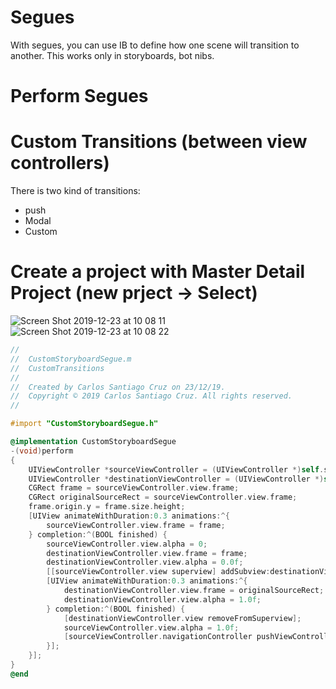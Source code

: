# Segues

With segues, you can use IB to define how one scene will transition to another. This works only in storyboards, bot nibs.

# Perform Segues



# Custom Transitions (between view controllers)

There is two kind of transitions:

- push
- Modal
- Custom 

# Create a project with Master Detail Project (new prject -> Select)

![Screen Shot 2019-12-23 at 10 08 11](https://user-images.githubusercontent.com/24994818/71367966-2ecb6a00-256c-11ea-82fd-804445fea68a.png)
![Screen Shot 2019-12-23 at 10 08 22](https://user-images.githubusercontent.com/24994818/71367970-30952d80-256c-11ea-8938-82475eb03416.png)

```objective-c
//
//  CustomStoryboardSegue.m
//  CustomTransitions
//
//  Created by Carlos Santiago Cruz on 23/12/19.
//  Copyright © 2019 Carlos Santiago Cruz. All rights reserved.
//

#import "CustomStoryboardSegue.h"

@implementation CustomStoryboardSegue
-(void)perform
{
    UIViewController *sourceViewController = (UIViewController *)self.sourceViewController;
    UIViewController *destinationViewController = (UIViewController *)self.destinationViewController;
    CGRect frame = sourceViewController.view.frame;
    CGRect originalSourceRect = sourceViewController.view.frame;
    frame.origin.y = frame.size.height;
    [UIView animateWithDuration:0.3 animations:^{
        sourceViewController.view.frame = frame;
    } completion:^(BOOL finished) {
        sourceViewController.view.alpha = 0;
        destinationViewController.view.frame = frame;
        destinationViewController.view.alpha = 0.0f;
        [[sourceViewController.view superview] addSubview:destinationViewController.view];
        [UIView animateWithDuration:0.3 animations:^{
            destinationViewController.view.frame = originalSourceRect;
            destinationViewController.view.alpha = 1.0f;
        } completion:^(BOOL finished) {
            [destinationViewController.view removeFromSuperview];
            sourceViewController.view.alpha = 1.0f;
            [sourceViewController.navigationController pushViewController:destinationViewController animated:NO];
        }];
    }];
}
@end
```



